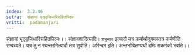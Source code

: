 ```yaml
---
index:  3.2.46
sutra:  संज्ञायां भृतृ़वृजिधारिसहितपिदमः
vritti:  padamanjari
---
```


संज्ञायां भृतृ़वृजिधारिसहितपिदमः।। संज्ञावशादित्यादि। `शत्रुन्तपः` इत्यादौ यत्र कर्मार्थानुगमस्तत्र कर्मणीति सम्बध्यते। यत्र तु न रथन्तरमित्यादौ तत्र सुपीति। अरिन्दम इति। अन्तर्भावितण्यर्थो दमिः सकर्मको भवति।।
